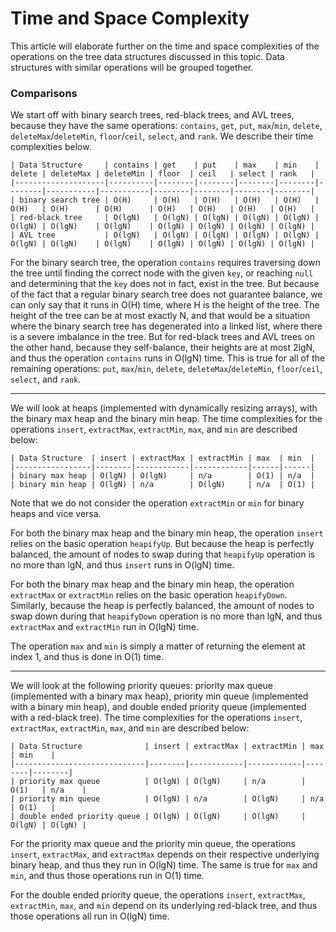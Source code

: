 # Time and Space Complexity

This article will elaborate further on the time and space complexities of the
operations on the tree data structures discussed in this topic. Data structures 
with similar operations will be grouped together.

### Comparisons

We start off with binary search trees, red-black trees, and AVL trees, because
they have the same operations: `contains`, `get`, `put`, `max`/`min`, `delete`, 
`deleteMax`/`deleteMin`, `floor`/`ceil`, `select`, and `rank`. We describe their 
time complexities below.

```
| Data Structure     | contains | get    | put    | max    | min    | delete | deleteMax | deleteMin | floor  | ceil   | select | rank   |
|--------------------|----------|--------|--------|--------|--------|--------|-----------|-----------|--------|--------|--------|--------|
| binary search tree | O(H)     | O(H)   | O(H)   | O(H)   | O(H)   | O(H)   | O(H)      | O(H)      | O(H)   | O(H)   | O(H)   | O(H)   |
| red-black tree     | O(lgN)   | O(lgN) | O(lgN) | O(lgN) | O(lgN) | O(lgN) | O(lgN)    | O(lgN)    | O(lgN) | O(lgN) | O(lgN) | O(lgN) |
| AVL tree           | O(lgN)   | O(lgN) | O(lgN) | O(lgN) | O(lgN) | O(lgN) | O(lgN)    | O(lgN)    | O(lgN) | O(lgN) | O(lgN) | O(lgN) |
```

For the binary search tree, the operation `contains` requires traversing down 
the tree until finding the correct node with the given `key`, or reaching 
`null` and determining that the `key` does not in fact, exist in the tree. But
because of the fact that a regular binary search tree does not guarantee
balance, we can only say that it runs in O(H) time, where H is the height of 
the tree. The height of the tree can be at most exactly N, and that would be a
situation where the binary search tree has degenerated into a linked list, 
where there is a severe imbalance in the tree. But for red-black trees and AVL
trees on the other hand, because they self-balance, their heights are at most
2lgN, and thus the operation `contains` runs in O(lgN) time. This is true for 
all of the remaining operations: `put`, `max`/`min`, `delete`, 
`deleteMax`/`deleteMin`, `floor`/`ceil`, `select`, and `rank`.

---

We will look at heaps (implemented with dynamically resizing arrays), with the 
binary max heap and the binary min heap. The time complexities for the 
operations `insert`, `extractMax`, `extractMin`, `max`, and `min` are 
described below:

```
| Data Structure  | insert | extractMax | extractMin | max  | min  |
|-----------------|--------|------------|------------|------|------|
| binary max heap | O(lgN) | O(lgN)     | n/a        | O(1) | n/a  |
| binary min heap | O(lgN) | n/a        | O(lgN)     | n/a  | O(1) |
```

Note that we do not consider the operation `extractMin` or `min` for binary 
heaps and vice versa.

For both the binary max heap and the binary min heap, the operation `insert` 
relies on the basic operation `heapifyUp`. But because the heap is perfectly
balanced, the amount of nodes to swap during that `heapifyUp` operation is no
more than lgN, and thus `insert` runs in O(lgN) time.

For both the binary max heap and the binary min heap, the operation `extractMax`
or `extractMin` relies on the basic operation `heapifyDown`. Similarly, because
the heap is perfectly balanced, the amount of nodes to swap down during that
`heapifyDown` operation is no more than lgN, and thus `extractMax` and 
`extractMin` run in O(lgN) time.

The operation `max` and `min` is simply a matter of returning the element at
index 1, and thus is done in O(1) time.

---

We will look at the following priority queues: priority max queue (implemented 
with a binary max heap), priority min queue (implemented with a binary min 
heap), and double ended priority queue (implemented with a red-black tree). 
The time complexities for the operations `insert`, `extractMax`, `extractMin`, 
`max`, and `min` are described below:

```
| Data Structure              | insert | extractMax | extractMin | max    | min    |
|-----------------------------|--------|------------|------------|--------|--------|
| priority max queue          | O(lgN) | O(lgN)     | n/a        | O(1)   | n/a    |
| priority min queue          | O(lgN) | n/a        | O(lgN)     | n/a    | O(1)   |
| double ended priority queue | O(lgN) | O(lgN)     | O(lgN)     | O(lgN) | O(lgN) |
```

For the priority max queue and the priority min queue, the operations `insert`,
`extractMax`, and `extractMax` depends on their respective underlying binary 
heap, and thus they run in O(lgN) time. The same is true for `max` and `min`,
and thus those operations run in O(1) time.

For the double ended priority queue, the operations `insert`, `extractMax`, 
`extractMin`, `max`, and `min` depend on its underlying red-black tree, and thus
those operations all run in O(lgN) time.